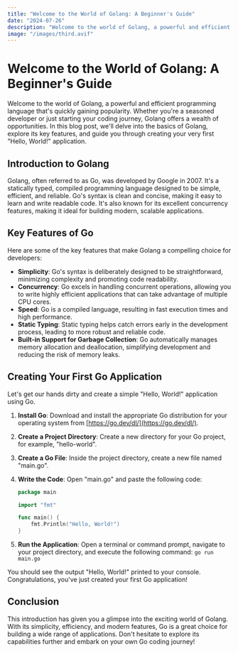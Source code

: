 ```yaml
---
title: "Welcome to the World of Golang: A Beginner's Guide"
date: "2024-07-26"
description: "Welcome to the world of Golang, a powerful and efficient programming language that's quickly gaining popularity. Whether you're a seasoned developer or just starting your coding journey, Golang offers a wealth of opportunities."
image: "/images/third.avif"
---
```


# Welcome to the World of Golang: A Beginner's Guide

Welcome to the world of Golang, a powerful and efficient programming language that's quickly gaining popularity. Whether you're a seasoned developer or just starting your coding journey, Golang offers a wealth of opportunities. In this blog post, we'll delve into the basics of Golang, explore its key features, and guide you through creating your very first "Hello, World!" application.

## Introduction to Golang

Golang, often referred to as Go, was developed by Google in 2007. It's a statically typed, compiled programming language designed to be simple, efficient, and reliable. Go's syntax is clean and concise, making it easy to learn and write readable code. It's also known for its excellent concurrency features, making it ideal for building modern, scalable applications.

## Key Features of Go

Here are some of the key features that make Golang a compelling choice for developers:

- **Simplicity**: Go's syntax is deliberately designed to be straightforward, minimizing complexity and promoting code readability.
- **Concurrency**: Go excels in handling concurrent operations, allowing you to write highly efficient applications that can take advantage of multiple CPU cores.
- **Speed**: Go is a compiled language, resulting in fast execution times and high performance.
- **Static Typing**: Static typing helps catch errors early in the development process, leading to more robust and reliable code.
- **Built-in Support for Garbage Collection**: Go automatically manages memory allocation and deallocation, simplifying development and reducing the risk of memory leaks.

## Creating Your First Go Application

Let's get our hands dirty and create a simple "Hello, World!" application using Go.

1. **Install Go**: Download and install the appropriate Go distribution for your operating system from [https://go.dev/dl/](https://go.dev/dl/).
2. **Create a Project Directory**: Create a new directory for your Go project, for example, "hello-world".
3. **Create a Go File**: Inside the project directory, create a new file named "main.go".
4. **Write the Code**: Open "main.go" and paste the following code:

    ```go
    package main

    import "fmt"

    func main() {
        fmt.Println("Hello, World!")
    }
    ```

5. **Run the Application**: Open a terminal or command prompt, navigate to your project directory, and execute the following command: `go run main.go`

You should see the output "Hello, World!" printed to your console. Congratulations, you've just created your first Go application!

## Conclusion

This introduction has given you a glimpse into the exciting world of Golang. With its simplicity, efficiency, and modern features, Go is a great choice for building a wide range of applications. Don't hesitate to explore its capabilities further and embark on your own Go coding journey!